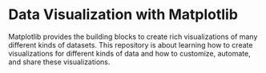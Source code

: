 # Data Visualization with Matplotlib

Matplotlib provides the building blocks to create rich visualizations of many different kinds of datasets. This repository is about learning how to create visualizations for different kinds of data and how to customize, automate, and share these visualizations.
